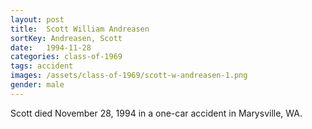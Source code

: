 ```yaml
---
layout: post
title:  Scott William Andreasen
sortKey: Andreasen, Scott
date:   1994-11-28
categories: class-of-1969
tags: accident
images: /assets/class-of-1969/scott-w-andreasen-1.png
gender: male
---
```

Scott died November 28, 1994 in a one-car accident in Marysville, WA.
